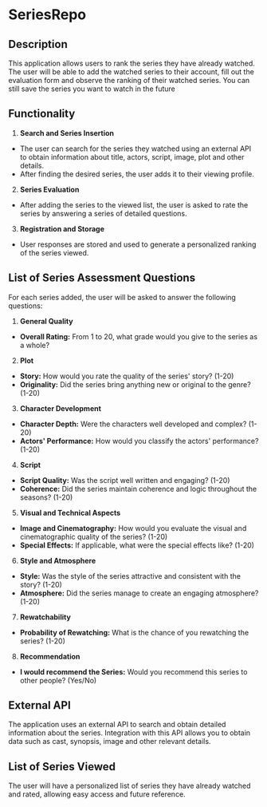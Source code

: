 # SeriesRepo

## Description

This application allows users to rank the series they have already watched. The user will be able to add the watched series to their account, fill out the evaluation form and observe the ranking of their watched series. You can still save the series you want to watch in the future


## Functionality

1. **Search and Series Insertion**
 - The user can search for the series they watched using an external API to obtain information about title, actors, script, image, plot and other details.
 - After finding the desired series, the user adds it to their viewing profile.

2. **Series Evaluation**
 - After adding the series to the viewed list, the user is asked to rate the series by answering a series of detailed questions.

3. **Registration and Storage**
 - User responses are stored and used to generate a personalized ranking of the series viewed.

## List of Series Assessment Questions

For each series added, the user will be asked to answer the following questions:

1. **General Quality**
 - **Overall Rating:** From 1 to 20, what grade would you give to the series as a whole?

2. **Plot**
 - **Story:** How would you rate the quality of the series' story? (1-20)
 - **Originality:** Did the series bring anything new or original to the genre? (1-20)

3. **Character Development**
 - **Character Depth:** Were the characters well developed and complex? (1-20)
 - **Actors' Performance:** How would you classify the actors' performance? (1-20)

4. **Script**
 - **Script Quality:** Was the script well written and engaging? (1-20)
 - **Coherence:** Did the series maintain coherence and logic throughout the seasons? (1-20)

5. **Visual and Technical Aspects**
 - **Image and Cinematography:** How would you evaluate the visual and cinematographic quality of the series? (1-20)
 - **Special Effects:** If applicable, what were the special effects like? (1-20)

6. **Style and Atmosphere**
 - **Style:** Was the style of the series attractive and consistent with the story? (1-20)
 - **Atmosphere:** Did the series manage to create an engaging atmosphere? (1-20)

7. **Rewatchability**
 - **Probability of Rewatching:** What is the chance of you rewatching the series? (1-20)

8. **Recommendation**
 - **I would recommend the Series:** Would you recommend this series to other people? (Yes/No)

## External API

The application uses an external API to search and obtain detailed information about the series. Integration with this API allows you to obtain data such as cast, synopsis, image and other relevant details.

## List of Series Viewed

The user will have a personalized list of series they have already watched and rated, allowing easy access and future reference.
